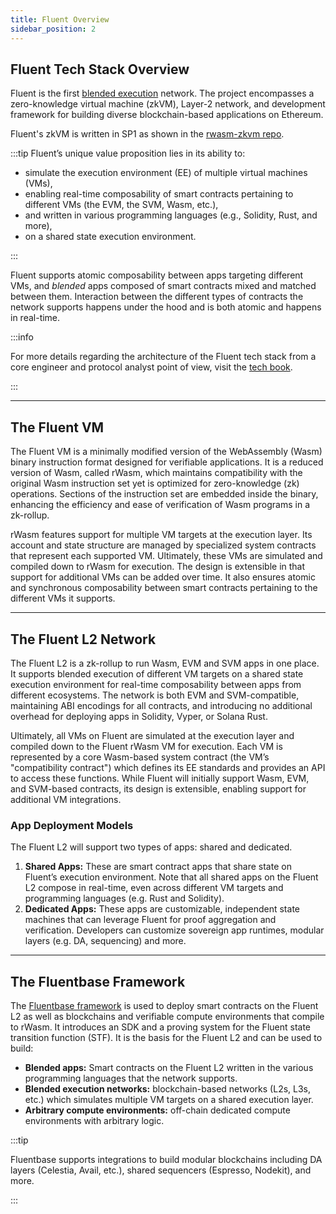 ```yaml
---
title: Fluent Overview
sidebar_position: 2
---
```

Fluent Tech Stack Overview
---

Fluent is the first [blended execution](blended-101.md) network. The project encompasses a zero-knowledge virtual machine (zkVM), Layer-2 network, and development framework for building diverse blockchain-based applications on Ethereum.

Fluent's zkVM is written in SP1 as shown in the [rwasm-zkvm repo](https://github.com/fluentlabs-xyz/rwasm-zkvm).

:::tip Fluent’s unique value proposition lies in its ability to:

* simulate the execution environment (EE) of multiple virtual machines (VMs),
* enabling real-time composability of smart contracts pertaining to different VMs (the EVM, the SVM, Wasm, etc.),
* and written in various programming languages (e.g., Solidity, Rust, and more),
* on a shared state execution environment.

:::

Fluent supports atomic composability between apps targeting different VMs, and _blended_ apps composed of smart contracts mixed and matched between them. Interaction between the different types of contracts the network supports happens under the hood and is both atomic and happens in real-time.

:::info

For more details regarding the architecture of the Fluent tech stack from a core engineer and protocol analyst point of view, visit the [tech book](https://book.gblend.xyz).

:::

---

## The Fluent VM

The Fluent VM is a minimally modified version of the WebAssembly (Wasm) binary instruction format designed for verifiable applications. It is a reduced version of Wasm, called rWasm, which maintains compatibility with the original Wasm instruction set yet is optimized for zero-knowledge (zk) operations. Sections of the instruction set are embedded inside the binary, enhancing the efficiency and ease of verification of Wasm programs in a zk-rollup.

rWasm features support for multiple VM targets at the execution layer. Its account and state structure are managed by specialized system contracts that represent each supported VM. Ultimately, these VMs are simulated and compiled down to rWasm for execution. The design is extensible in that support for additional VMs can be added over time. It also ensures atomic and synchronous composability between smart contracts pertaining to the different VMs it supports.

---

## The Fluent L2 Network

The Fluent L2 is a zk-rollup to run Wasm, EVM and SVM apps in one place. It supports blended execution of different VM targets on a shared state execution environment for real-time composability between apps from different ecosystems. The network is both EVM and SVM-compatible, maintaining ABI encodings for all contracts, and introducing no additional overhead for deploying apps in Solidity, Vyper, or Solana Rust.

Ultimately, all VMs on Fluent are simulated at the execution layer and compiled down to the Fluent rWasm VM for execution. Each VM is represented by a core Wasm-based system contract (the VM’s "compatibility contract") which defines its EE standards and provides an API to access these functions. While Fluent will initially support Wasm, EVM, and SVM-based contracts, its design is extensible, enabling support for additional VM integrations.

### App Deployment Models

The Fluent L2 will support two types of apps: shared and dedicated.

1. **Shared Apps:** These are smart contract apps that share state on Fluent’s execution environment. Note that all shared apps on the Fluent L2 compose in real-time, even across different VM targets and programming languages (e.g. Rust and Solidity).
2. **Dedicated Apps:** These apps are customizable, independent state machines that can leverage Fluent for proof aggregation and verification. Developers can customize sovereign app runtimes, modular layers (e.g. DA, sequencing) and more.

---

## The Fluentbase Framework

The [Fluentbase framework](../fluentbase-sdk/build-w-fluentbase-sdk.md) is used to deploy smart contracts on the Fluent L2 as well as blockchains and verifiable compute environments that compile to rWasm. It introduces an SDK and a proving system for the Fluent state transition function (STF). It is the basis for the Fluent L2 and can be used to build:

* **Blended apps:** Smart contracts on the Fluent L2 written in the various programming languages that the network supports.
* **Blended execution networks:** blockchain-based networks (L2s, L3s, etc.) which simulates multiple VM targets on a shared execution layer.
* **Arbitrary compute environments:** off-chain dedicated compute environments with arbitrary logic.

:::tip 

Fluentbase supports integrations to build modular blockchains including DA layers (Celestia, Avail, etc.), shared sequencers (Espresso, Nodekit), and more.

:::